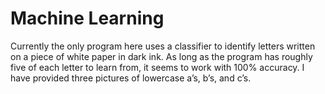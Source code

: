 # Machine Learning

Currently the only program here uses a classifier to identify letters written on a piece of white paper in dark ink. As long as the program has roughly five of each letter to learn from, it seems to work with 100% accuracy. I have provided three pictures of lowercase a’s, b’s, and c’s.